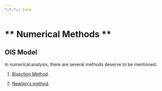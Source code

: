 ```yaml
---
ᴴₒᴴₒᴴₒ: ture
---
```


# ** Numerical Methods **

## **OIS Model**

In numerical analysis, there are several methods deserve to be mentioned:

1. [Bisection Method](./physical.md).
   
2. [Newton's method](./datalink.md).
